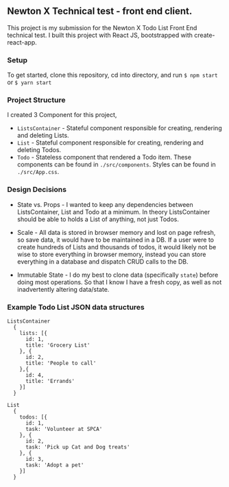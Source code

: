 ## Newton X Technical test - front end client.

This project is my submission for the Newton X Todo List Front End technical test.  I built this project with React JS, bootstrapped with create-react-app.  


### Setup
To get started, clone this repository, cd into directory, and run `$ npm start` or `$ yarn start`


### Project Structure
I created 3 Component for this project, 
  - `ListsContainer` - Stateful component responsible for creating, rendering and deleting Lists.
  - `List` - Stateful component responsible for creating, rendering and deleting Todos.
  - `Todo` - Stateless component that rendered a Todo item.
These components can be found in `./src/components`.  Styles can be found in `./src/App.css`.

### Design Decisions
  - State vs. Props - I wanted to keep any dependencies between ListsContainer, List and Todo at a minimum.  In theory ListsContainer should be able to holds a List of anything, not just Todos.
  
  - Scale - All data is stored in browser memory and lost on page refresh, so save data, it would have to be maintained in a DB.  If a user were to create hundreds of Lists and thousands of todos, it would likely not be wise to store everything in browser memory, instead you can store everything in a database and dispatch CRUD calls to the DB.

  - Immutable State - I do my best to clone data (specifically `state`) before doing most operations.  So that I know I have a fresh copy, as well as not inadvertently altering data/state.


### Example Todo List JSON data structures

```
ListsContainer
  {
    lists: [{
      id: 1,
      title: 'Grocery List'
    }, {
      id: 2,
      title: 'People to call'
    },{
      id: 4,
      title: 'Errands'
    }]
  }

List
  {
    todos: [{
      id: 1,
      task: 'Volunteer at SPCA'
    }, {
      id: 2,
      task: 'Pick up Cat and Dog treats'
    }, {
      id: 3,
      task: 'Adopt a pet'
    }]
  }
```
